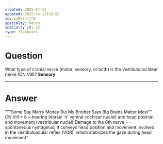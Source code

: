 ```yaml
---
created: 2025-04-13
updated: 2025-04-13T10:52
id: LvP%s~!j^W
specialty: neuro
specialty_id: 32
type: flashcard
---
```


# Question
What type of cranial nerve (motor, sensory, or both) is the vestibulocochlear nerve (CN VIII)?   **Sensory**

---

# Answer
"""Some Say Marry Money But My Brother Says Big Brains Matter Most""  CN VIII = 8 = hearing (dorsal 'n' ventral cochlear nuclei) and head position and movement (vestribular nuclei)  Damage to the 8th nerve == spontaneous nystagmus; It conveys head position and movement involved in the vestibuloocular reflex (VOR), which stabilizes the gaze during head movement"